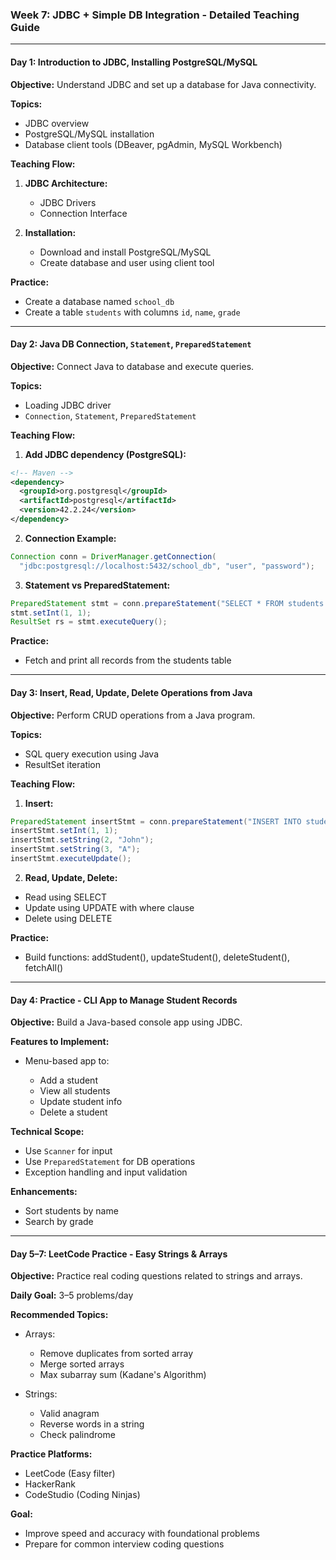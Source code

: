 ### Week 7: JDBC + Simple DB Integration - Detailed Teaching Guide

---

#### **Day 1: Introduction to JDBC, Installing PostgreSQL/MySQL**

**Objective:** Understand JDBC and set up a database for Java connectivity.

**Topics:**

* JDBC overview
* PostgreSQL/MySQL installation
* Database client tools (DBeaver, pgAdmin, MySQL Workbench)

**Teaching Flow:**

1. **JDBC Architecture:**

   * JDBC Drivers
   * Connection Interface
2. **Installation:**

   * Download and install PostgreSQL/MySQL
   * Create database and user using client tool

**Practice:**

* Create a database named `school_db`
* Create a table `students` with columns `id`, `name`, `grade`

---

#### **Day 2: Java DB Connection, `Statement`, `PreparedStatement`**

**Objective:** Connect Java to database and execute queries.

**Topics:**

* Loading JDBC driver
* `Connection`, `Statement`, `PreparedStatement`

**Teaching Flow:**

1. **Add JDBC dependency (PostgreSQL):**

```xml
<!-- Maven -->
<dependency>
  <groupId>org.postgresql</groupId>
  <artifactId>postgresql</artifactId>
  <version>42.2.24</version>
</dependency>
```

2. **Connection Example:**

```java
Connection conn = DriverManager.getConnection(
  "jdbc:postgresql://localhost:5432/school_db", "user", "password");
```

3. **Statement vs PreparedStatement:**

```java
PreparedStatement stmt = conn.prepareStatement("SELECT * FROM students WHERE id = ?");
stmt.setInt(1, 1);
ResultSet rs = stmt.executeQuery();
```

**Practice:**

* Fetch and print all records from the students table

---

#### **Day 3: Insert, Read, Update, Delete Operations from Java**

**Objective:** Perform CRUD operations from a Java program.

**Topics:**

* SQL query execution using Java
* ResultSet iteration

**Teaching Flow:**

1. **Insert:**

```java
PreparedStatement insertStmt = conn.prepareStatement("INSERT INTO students VALUES (?, ?, ?)");
insertStmt.setInt(1, 1);
insertStmt.setString(2, "John");
insertStmt.setString(3, "A");
insertStmt.executeUpdate();
```

2. **Read, Update, Delete:**

* Read using SELECT
* Update using UPDATE with where clause
* Delete using DELETE

**Practice:**

* Build functions: addStudent(), updateStudent(), deleteStudent(), fetchAll()

---

#### **Day 4: Practice - CLI App to Manage Student Records**

**Objective:** Build a Java-based console app using JDBC.

**Features to Implement:**

* Menu-based app to:

  * Add a student
  * View all students
  * Update student info
  * Delete a student

**Technical Scope:**

* Use `Scanner` for input
* Use `PreparedStatement` for DB operations
* Exception handling and input validation

**Enhancements:**

* Sort students by name
* Search by grade

---

#### **Day 5–7: LeetCode Practice - Easy Strings & Arrays**

**Objective:** Practice real coding questions related to strings and arrays.

**Daily Goal:** 3–5 problems/day

**Recommended Topics:**

* Arrays:

  * Remove duplicates from sorted array
  * Merge sorted arrays
  * Max subarray sum (Kadane's Algorithm)
* Strings:

  * Valid anagram
  * Reverse words in a string
  * Check palindrome

**Practice Platforms:**

* LeetCode (Easy filter)
* HackerRank
* CodeStudio (Coding Ninjas)

**Goal:**

* Improve speed and accuracy with foundational problems
* Prepare for common interview coding questions
